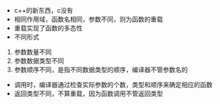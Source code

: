 * c++的新东西，c没有
* 相同作用域，函数名相同，参数不同，则为函数的重载
* 重载实现了函数的多态性
* 不同形式
1. 参数数量不同
2. 参数数据类型不同
3. 参数顺序不同，是指不同数据类型的顺序，编译器不管参数名的
* 调用时，编译器通过检查实际参数的个数，类型和顺序来确定相应的函数
* 返回类型不同，不算重载，因为函数调用不管返回类型